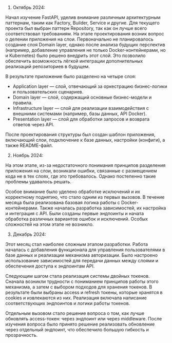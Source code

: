 1. Октябрь 2024:

Начал изучение FastAPI, уделив внимание различным архитектурным паттернам, таким как Factory, Builder, Service и другие. Для текущего проекта был выбран паттерн Repository, так как он лучше всего соответствовал требованиям. На этапе проектирования возник вопрос о делении приложения на слои. Первоначально не планировалось создание слоя Domain layer, однако после анализа будущих перспектив (например, добавление управления не только Docker-контейнерами, но и Kubernetes) было решено внедрить этот слой. Это позволило обеспечить возможность лёгкой интеграции дополнительных реализаций репозиториев в будущем.

В результате приложение было разделено на четыре слоя:
- Application layer — слой, отвечающий за оркестрацию бизнес-логики и пользовательских сценариев.
- Domain layer — слой, содержащий основные бизнес-модели и правила.
- Infrastructure layer — слой для реализации взаимодействия с внешними системами (например, базы данных, API Docker).
- Presentation layer — слой для обработки запросов и возврата ответов через API.

После проектирования структуры был создан шаблон приложения, включающий слои, подключение к базе данных, настройки (конфиги), а также README-файл.



2. Ноябрь 2024:

На этом этапе, из-за недостаточного понимания принципов разделения приложения на слои, возникали ошибки, связанные с размещением кода не в тех слоях, где это требовалось. Однако постепенно такие проблемы удавалось решать. 

Особое внимание было уделено обработке исключений и их корректному поднятию, что стало одним из первых вызовов. В течение месяца была реализована базовая логика работы с Docker-контейнерами. Также началась разработка зависимостей, их настройка и интеграция с API. Были созданы первые эндпоинты и начата обработка различных вариантов ошибок и исключений. Особых сложностей на этом этапе не возникло.



3. Декабрь 2024:

Этот месяц стал наиболее сложным этапом разработки. Работа началась с добавления функционала для управления пользователями в базе данных и реализации механизма авторизации. Было настроено использование зависимостей для передачи данных между слоями и обеспечения доступа к эндпоинтам API.

Следующим шагом стала реализация системы двойных токенов. Сначала возникли трудности с пониманием принципов работы этого механизма, а затем с выбором подходов для хранения токенов. В результате были выбраны access и refresh токены, которые хранятся в cookies и извлекаются из них. Реализация включала написание соответствующих эндпоинтов и логики работы токенов.

Отдельным вызовом стало решение вопроса о том, как лучше обновлять access-токен: через эндпоинт или через middleware. После изучения вопроса было принято решение реализовать обновление через отдельный эндпоинт, что обеспечило большую гибкость и прозрачность.